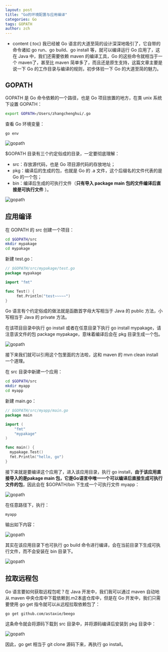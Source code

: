 ```yaml
---
layout: post
title: "Go的环境配置与应用编译"
categories: Go
tags: GOPATH
author: zch
---
```


* content
{:toc}
我已经被 Go 语言的大道至简的设计深深地吸引了，它自带的命令诸如 go run、go build、go install 等，就可以编译运行 Go 应用了，这在 Java 中，我们还需要依赖 maven 的编译工具，Go 的这些命令就相当于一个 maven了，甚至比 maven 简单多了，而且还是原生支持，这篇文章主要是说一下 Go 的工作目录与编译的规则，初步体验一下 Go 的大道至简的魅力。











## GOPATH

GOPATH 是 Go 命令依赖的一个路径，也是 Go 项目放置的地方，在类 unix 系统下设置 GOPATH：

```bash
export GOPATH=/Users/zhangchenghui/.go
```

查看 Go 环境变量：

```bash
go env
```

![gopath](https://gitee.com/objcoding/md-picture/raw/master/img/go.png)



$GOPATH 目录有三个约定俗成的目录，一定要彻底理解：

- src：存放源代码，也是 Go 项目源代码的存放地址；
- pkg：编译后的生成的包，也就是 Go 的 .a 文件，这个后缀名的文件代表的是 Go  的一个包；
- bin：编译后生成的可执行文件（**只有导入 package main 包的文件编译后直接是可执行文件** ）。



![gopath](https://gitee.com/objcoding/md-picture/raw/master/img/go2.png)



## 应用编译

在 GOPATH 的 src 创建一个项目：

```bash
cd $GOPATH/src
mkdir mypakage
cd mypakage
```

新建 test.go：

```go
// $GOPATH/src/mypakage/test.go
package mypakage

import "fmt"

func Test() {
     fmt.Println("test~~~~~")
}
```

Go 语言有个约定俗成的做法就是函数首字母大写相当于 Java 的 public 方法，小写相当于 Java 的 private 方法。

在该项目目录中执行 go install 或者在任意目录下执行 go install mypakage，请注意该文件的包 package mypakage，意味着编译后会在 pkg 目录生成一个包。

![gopath](https://gitee.com/objcoding/md-picture/raw/master/img/go3.png)

接下来我们就可以引用这个包里面的方法啦，这和 maven 的 mvn clean install 一个道理。

在 src 目录中新建一个应用：

```bash
cd $GOPATH/src
mkdir myapp
cd myapp
```

新建 main.go：

```go
// $GOPATH/src/myapp/main.go
package main

import (
	"fmt"
  	"mypakage"
)

func main() {
  mypakage.Test()
  fmt.Println("hello, go")
}
```



接下来就是要编译这个应用了，进入该应用目录，执行 go install，**由于该应用直接导入的是pakage main 包，它是Go语言中唯一一个可以编译后直接生成可执行文件的包**，因此会在 $GOPATH/bin 下生成一个可执行文件  myapp：

![gopath](https://gitee.com/objcoding/md-picture/raw/master/img/go4.png)

在任意路径下，执行：

```
myapp
```

输出如下内容：

![gopath](https://gitee.com/objcoding/md-picture/raw/master/img/go5.png)



其实在该应用目录下也可执行 go build 命令进行编译，会在当前目录下生成可执行文件，而不会安装在 bin 目录下。

![gopath](https://gitee.com/objcoding/md-picture/raw/master/img/go6.png)





## 拉取远程包

Go 语言要如何获取远程包呢？在 Java 开发中，我们我可以通过 maven 自动地从 maven 中央仓库中下载依赖到.m2本底仓库中，但是在 Go 开发中，我们只需要使用 go get 指令就可以从远程拉取依赖包了：

```bash
go get github.com/astaxie/beego
```

这条命令就会将源码下载到 src 目录中，并将源码编译后安装到 pkg 目录中：

![gopath](https://gitee.com/objcoding/md-picture/raw/master/img/go7.png)

因此，go get 相当于 git clone 源码下来，再执行 go install。